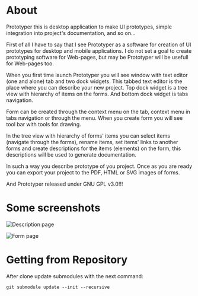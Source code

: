 # About

Prototyper this is desktop application to make UI prototypes, simple integration
into project's documentation, and so on...

First of all I have to say that I see Prototyper as a software for creation of UI
prototypes for desktop and mobile applications. I do not set a goal to create prototyping
software for Web-pages, but may be Prototyper will be usefull for Web-pages too.

When you first time launch Prototyper you will see window with text editor (one and alone)
tab and two dock widgets. This tabbed text editor is the place where you can describe
your new project. Top dock widget is a tree view with hierarchy of items on the forms.
And bottom dock widget is tabs navigation.

Form can be created through the context menu on the tab, context menu in tabs navigation
or through the menu. When you create form you will see tool bar with tools for drawing.

In the tree view with hierarchy of forms' items you can select items (navigate
through the forms), rename items, set items' links to another forms and create
descriptions for the items (elements) on the form, this descriptions will be
used to generate documentation.

In such a way you describe prototype of you project. Once as you are ready
you can export your project to the PDF, HTML or SVG images of forms.

And Prototyper released under GNU GPL v3.0!!!

# Some screenshots
            
![Description page]( http://igor-mironchik.besaba.com/images/prototyper/prototyper-description.png )
            
![Form page]( http://igor-mironchik.besaba.com/images/prototyper/prototyper-dialog.png )

# Getting from Repository

After clone update submodules with the next command:

```
git submodule update --init --recursive
```
